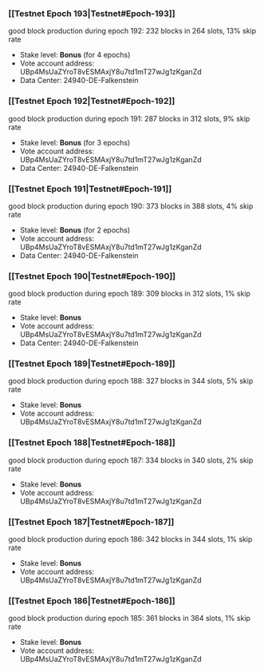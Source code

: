 ### [[Testnet Epoch 193|Testnet#Epoch-193]]
good block production during epoch 192: 232 blocks in 264 slots, 13% skip rate
* Stake level: **Bonus** (for 4 epochs)
* Vote account address: UBp4MsUaZYroT8vESMAxjY8u7td1mT27wJg1zKganZd
* Data Center: 24940-DE-Falkenstein
### [[Testnet Epoch 192|Testnet#Epoch-192]]
good block production during epoch 191: 287 blocks in 312 slots, 9% skip rate
* Stake level: **Bonus** (for 3 epochs)
* Vote account address: UBp4MsUaZYroT8vESMAxjY8u7td1mT27wJg1zKganZd
* Data Center: 24940-DE-Falkenstein
### [[Testnet Epoch 191|Testnet#Epoch-191]]
good block production during epoch 190: 373 blocks in 388 slots, 4% skip rate
* Stake level: **Bonus** (for 2 epochs)
* Vote account address: UBp4MsUaZYroT8vESMAxjY8u7td1mT27wJg1zKganZd
* Data Center: 24940-DE-Falkenstein
### [[Testnet Epoch 190|Testnet#Epoch-190]]
good block production during epoch 189: 309 blocks in 312 slots, 1% skip rate
* Stake level: **Bonus**
* Vote account address: UBp4MsUaZYroT8vESMAxjY8u7td1mT27wJg1zKganZd
* Data Center: 24940-DE-Falkenstein
### [[Testnet Epoch 189|Testnet#Epoch-189]]
good block production during epoch 188: 327 blocks in 344 slots, 5% skip rate
* Stake level: **Bonus**
* Vote account address: UBp4MsUaZYroT8vESMAxjY8u7td1mT27wJg1zKganZd
### [[Testnet Epoch 188|Testnet#Epoch-188]]
good block production during epoch 187: 334 blocks in 340 slots, 2% skip rate
* Stake level: **Bonus**
* Vote account address: UBp4MsUaZYroT8vESMAxjY8u7td1mT27wJg1zKganZd
### [[Testnet Epoch 187|Testnet#Epoch-187]]
good block production during epoch 186: 342 blocks in 344 slots, 1% skip rate
* Stake level: **Bonus**
* Vote account address: UBp4MsUaZYroT8vESMAxjY8u7td1mT27wJg1zKganZd
### [[Testnet Epoch 186|Testnet#Epoch-186]]
good block production during epoch 185: 361 blocks in 364 slots, 1% skip rate
* Stake level: **Bonus**
* Vote account address: UBp4MsUaZYroT8vESMAxjY8u7td1mT27wJg1zKganZd